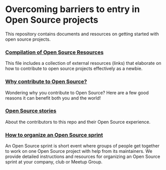 # Overcoming barriers to entry in Open Source projects

This repository contains documents and resources on getting started with open
source projects.

### [Compilation of Open Source Resources](./compilation_of_open_source_resources.md)
This file includes a collection of external resources (links) that elaborate on how to contribute to open source projects effectively as a newbie.

### [Why contribute to Open Source?](./what_is_open_source_and_why_contribute.md) 
Wondering why you contribute to Open Source?  Here are a few good reasons it can benefit both you and the world!

### [Open Source stories](./open_source_stories.md)
About the contributors to this repo and their Open Source experience.

### [How to organize an Open Source sprint](./how_to_organize_an_open_source_sprint.md)
An Open Source sprint is short event where groups of people get together to work on one Open Source project with help from its maintainers.  We provide detailed instructions and resources for organizing an Open Source sprint at your company, club or Meetup Group.   
